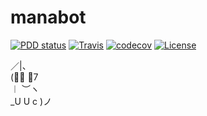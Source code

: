 # manabot

[![PDD status](http://www.0pdd.com/svg?name=DronMDF/manabot)](http://www.0pdd.com/p?name=DronMDF/manabot)
[![Travis](https://travis-ci.org/DronMDF/manabot.svg?branch=master)](https://travis-ci.org/DronMDF/manabot)
[![codecov](https://codecov.io/gh/DronMDF/manabot/branch/master/graph/badge.svg)](https://codecov.io/gh/DronMDF/manabot)
[![License](https://img.shields.io/badge/license-MIT-green.svg)](https://github.com/DronMDF/manabot/blob/master/LICENSE)

 ／|、  
 (ﾟ､ 。7  
︱ ︶ヽ  
_U U c )ノ
